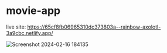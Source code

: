 # movie-app

live site: https://65cf8fb06965310dc373803a--rainbow-axolotl-3a9cbc.netlify.app/


![Screenshot 2024-02-16 184135](https://github.com/EssamKonafa/movie-app/assets/128749610/b869280e-208e-4053-a0e4-96f288fc5db5)
